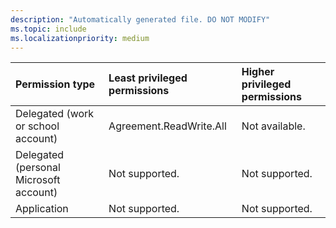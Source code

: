 ```yaml
---
description: "Automatically generated file. DO NOT MODIFY"
ms.topic: include
ms.localizationpriority: medium
---
```


|Permission type|Least privileged permissions|Higher privileged permissions|
|:---|:---|:---|
|Delegated (work or school account)|Agreement.ReadWrite.All|Not available.|
|Delegated (personal Microsoft account)|Not supported.|Not supported.|
|Application|Not supported.|Not supported.|

